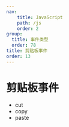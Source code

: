 ```yaml
---
nav:
    title: JavaScript
    path: /js
    order: 2
group:
  title: 事件类型
  order: 78
title: 剪贴板事件
order: 13
---
```


# 剪贴板事件

- cut
- copy
- paste
